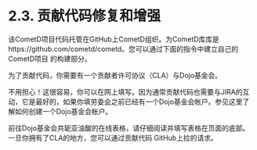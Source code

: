 # 2.3. 贡献代码修复和增强
该CometD项目代码托管在GitHub上CometD组织。为CometD库库是https://github.com/cometd/cometd。您可以通过下面的指令中建立自己的CometD项目 的构建部分。

为了贡献代码，你需要有一个贡献者许可协议（CLA）与Dojo基金会。

不用担心！这很容易，你可以在网上填写。因为通常贡献代码也需要与JIRA的互动，它是最好的，如果你填劳委会之前已经有一个Dojo基金会帐户。参见这里了解如何创建一个Dojo基金会帐户。

前往Dojo基金会共轭亚油酸的在线表格，请仔细阅读并填写表格在页面的底部。一旦你拥有了CLA ​​的地方，您可以通过贡献代码 GitHub上拉的请求。
